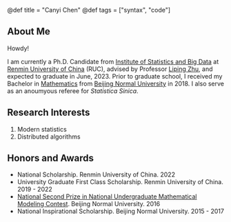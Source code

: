 @def title = "Canyi Chen"
@def tags = ["syntax", "code"]




## About Me


Howdy!

I am currently a Ph.D. Candidate from [Institute of Statistics and Big Data](http://isbd.ruc.edu.cn/) at [Renmin University of China](https://www.ruc.edu.cn/) (RUC), advised by Professor [Liping Zhu](https://scholar.google.com/citations?user=IRVKAnAAAAAJ&hl=en), and expected to graduate in June, 2023.  Prior to graduate school, I received my Bachelor in [Mathematics](http://math.bnu.edu.cn/) from [Beijing Normal  University](https://www.bnu.edu.cn/) in 2018. I also serve as an anoumyous referee for *Statistica Sinica*.

## Research Interests

1. Modern statistics
2. Distributed algorithms

## Honors and Awards

- National Scholarship. Renmin University of China. 2022
- University Graduate First Class Scholarship. Renmin University of China. 2019 - 2022
- [National Second Prize in National Undergraduate Mathematical Modeling Contest](http://www.mcm.edu.cn/).  Beijing Normal University. 2016
- National Inspirational Scholarship.  Beijing Normal University. 2015 - 2017






